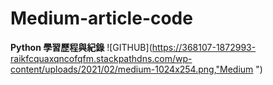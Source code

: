 # Medium-article-code
**Python 學習歷程與紀錄**
![GITHUB](https://368107-1872993-raikfcquaxqncofqfm.stackpathdns.com/wp-content/uploads/2021/02/medium-1024x254.png,"Medium ")




